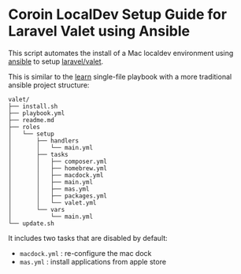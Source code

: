 # Coroin LocalDev Setup Guide for Laravel Valet using Ansible

This script automates the install of a Mac localdev environment using [ansible](https://www.ansible.com/) to setup [laravel/valet](https://laravel.com/docs/5.4/valet).

This is similar to the [learn](learn/readme.md) single-file playbook with a more traditional ansible project structure:

```
valet/
├── install.sh
├── playbook.yml
├── readme.md
├── roles
│   └── setup
│       ├── handlers
│       │   └── main.yml
│       ├── tasks
│       │   ├── composer.yml
│       │   ├── homebrew.yml
│       │   ├── macdock.yml
│       │   ├── main.yml
│       │   ├── mas.yml
│       │   ├── packages.yml
│       │   └── valet.yml
│       └── vars
│           └── main.yml
└── update.sh
```

It includes two tasks that are disabled by default:
- `macdock.yml` : re-configure the mac dock
- `mas.yml` : install applications from apple store